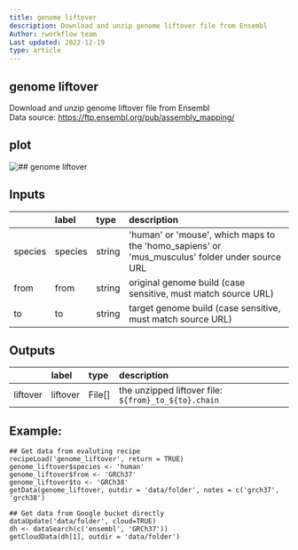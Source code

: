 ```yaml
---
title: genome liftover
description: Download and unzip genome liftover file from Ensembl
Author: rworkflow team
Last updated: 2022-12-19
type: article
---
```

## genome liftover
Download and unzip genome liftover file from Ensembl<br>Data source: <https://ftp.ensembl.org/pub/assembly_mapping/>
## plot
![## genome liftover](/plots/genome_liftover.svg)
## Inputs
|        |label   |type   |description                                                                                    |
|:-------|:-------|:------|:----------------------------------------------------------------------------------------------|
|species |species |string |'human' or 'mouse', which maps to the 'homo_sapiens' or 'mus_musculus' folder under source URL |
|from    |from    |string |original genome build (case sensitive, must match source URL)                                  |
|to      |to      |string |target genome build (case sensitive, must match source URL)                                    |
## Outputs
|         |label    |type   |description                                          |
|:--------|:--------|:------|:----------------------------------------------------|
|liftover |liftover |File[] |the unzipped liftover file: `${from}_to_${to}.chain` |
## Example:
```
## Get data from evaluting recipe
recipeLoad('genome_liftover', return = TRUE)
genome_liftover$species <- 'human'
genome_liftover$from <- 'GRCh37'
genome_liftover$to <- 'GRCh38'
getData(genome_liftover, outdir = 'data/folder', notes = c('grch37', 'grch38')

## Get data from Google bucket directly
dataUpdate('data/folder', cloud=TRUE)
dh <- dataSearch(c('ensembl', 'GRCh37'))
getCloudData(dh[1], outdir = 'data/folder')
```

